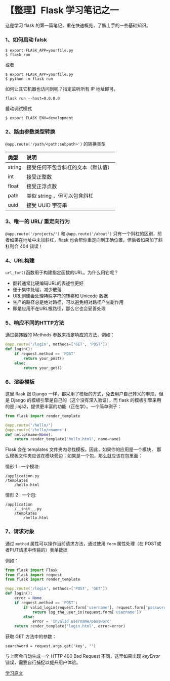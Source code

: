 # 【整理】Flask 学习笔记之一

这是学习 flask 的第一篇笔记，重在快速概览，了解上手的一些基础知识。

### 1、如何启动 falsk

``` Shell
$ export FLASK_APP=yourfile.py
$ flask run
```
或者

``` Shell
$ export FLASK_APP=yourfile.py
$ python -m flask run
```

如何让其它机器也访问到呢？指定监听所有 IP 地址即可。

    flask run --host=0.0.0.0

启动调试模式

    $ export FLASK_ENV=development



### 2、路由参数类型转换

`@app.route('/path/<path:subpath>')` 的转换类型

|类型|说明|
|:-----|:-------------|
|string|  接受任何不包含斜杠的文本（默认值）|
|int   |	接受正整数|
|float |  接受正浮点数|
|path  |	类似 string ，但可以包含斜杠|
|uuid  |	接受 UUID 字符串|

### 3、唯一的 URL/ 重定向行为

`@app.route('/projects/')` 和 `@app.route('/about')` 只有一个斜杠的区别，前者如果在地址中未加斜杠，flask 也会帮你重定向到正确位置，但后者如果加了斜杠则会 404 错误！

### 4、URL构建
`url_for()`函数用于构建指定函数的URL。为什么用它呢？

- 翻转通常比硬编码URL的表述性更好
- 便于集中处理，减少散落
- URL创建会处理特殊字符的转移和 Unicode 数据
- 生产的路径总是绝对路径，可以避免相对路径产生副作用
- 即是应用不在URL根路径，那么它也会妥善处理 

### 5、响应不同的HTTP方法

通过装饰器的 Methods 参数来指定响应的方法，例如：

``` python
@app.route('/login', methods=['GET', 'POST'])
def login():
    if request.method == 'POST'
        return your_post()
    else:
        return your_get()
```

### 6、渲染模板

这里 flask 跟 Django 一样，都采用了模板的方式，免去用户自己转义的麻烦。但是 Django 的模板引擎是自己的（这个没有深入验证），而 flask 的模板引擎采用的是 jinja2，提供更丰富的功能（正在学）。一个简单例子：

``` python
from flask import render_template

@app.route('/hello/')
@app.route('/hello/<name>')
def hello(name=None):
    return render_template('hello.html', name=name)
```
Flask 会在 templates 文件夹内寻找模板。因此，如果你的应用是一个模块， 那么模板文件夹应该在模块旁边；如果是一个包，那么就应该在包里面：

情形 1 : 一个模块:

``` Shell
/application.py
/templates
    /hello.html
```
情形 2 : 一个包:

``` Shell
/application
    /__init__.py
    /templates
        /hello.html
```

### 7、请求对象

通过 `method` 属性可以操作当前请求方法，通过使用 `form` 属性处理（在 POST或者PUT请求中传输的）表单数据

例如：

``` python
from flask import Flask
from flask import request
from flask import render_template

@app.route('/login', methods=['POST', 'GET'])
def login():
	error = None
	if request.method == 'POST':
		if valid_login(request.form['username'], request.form['password']):
			return log_the_user_in(request.form['username'])
		else:
		    error = 'Invalid username/password'
    return render_template('login.html', error=error)
```

获取 GET 方法中的参数：

    searchword = request.args.get('key', '')
    
与上面会自动生成一个 HTTP 400 Bad Request 不同，这里如果出现 *keyError* 错误，需要自行捕捉以提升用户体验。



[学习原文](https://dormousehole.readthedocs.io)